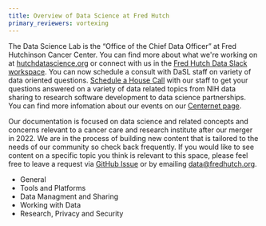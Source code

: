 ```yaml
---
title: Overview of Data Science at Fred Hutch
primary_reviewers: vortexing
---
```


The Data Science Lab is the “Office of the Chief Data Officer” at Fred Hutchinson Cancer Center. You can find more about what we're working on at [hutchdatascience.org](https://hutchdatascience.org/) or connect with us in the [Fred Hutch Data Slack workspace](https://hutchdatascience.org/joinslack/). You can now schedule a consult with DaSL staff on variety of data oriented questions. [Schedule a House Call](https://hutchdatascience.org/datahousecalls/) with our staff to get your questions answered on a variety of data related topics from NIH data sharing to research software development to data science partnerships.  You can find more infomation about our events on our [Centernet page](https://centernet.fredhutch.org/u/data-science-lab.html). 



Our documentation is focused on data science and related concepts and concerns relevant to a cancer care and research institute after our merger in 2022.  We are in the process of building new content that is tailored to the needs of our community so check back frequently.  If you would like to see content on a specific topic you think is relevant to this space, please feel free to leave a request via [GitHub Issue](https://github.com/FredHutch/wiki/issues) or by emailing [data@fredhutch.org](mailto:data@fredhutch.org).  

- General
- Tools and Platforms
- Data Managment and Sharing
- Working with Data
- Research, Privacy and Security



